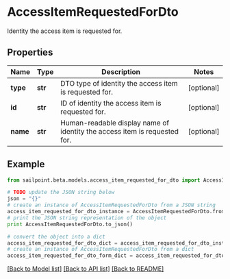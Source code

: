 # AccessItemRequestedForDto

Identity the access item is requested for.

## Properties

Name | Type | Description | Notes
------------ | ------------- | ------------- | -------------
**type** | **str** | DTO type of identity the access item is requested for. | [optional] 
**id** | **str** | ID of identity the access item is requested for. | [optional] 
**name** | **str** | Human-readable display name of identity the access item is requested for. | [optional] 

## Example

```python
from sailpoint.beta.models.access_item_requested_for_dto import AccessItemRequestedForDto

# TODO update the JSON string below
json = "{}"
# create an instance of AccessItemRequestedForDto from a JSON string
access_item_requested_for_dto_instance = AccessItemRequestedForDto.from_json(json)
# print the JSON string representation of the object
print AccessItemRequestedForDto.to_json()

# convert the object into a dict
access_item_requested_for_dto_dict = access_item_requested_for_dto_instance.to_dict()
# create an instance of AccessItemRequestedForDto from a dict
access_item_requested_for_dto_form_dict = access_item_requested_for_dto.from_dict(access_item_requested_for_dto_dict)
```
[[Back to Model list]](../README.md#documentation-for-models) [[Back to API list]](../README.md#documentation-for-api-endpoints) [[Back to README]](../README.md)


